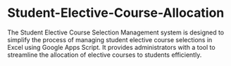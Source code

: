 # Student-Elective-Course-Allocation
The Student Elective Course Selection Management system is designed to simplify the process of managing student elective course selections in Excel using Google Apps Script. It provides administrators with a tool to streamline the allocation of elective courses to students efficiently.
